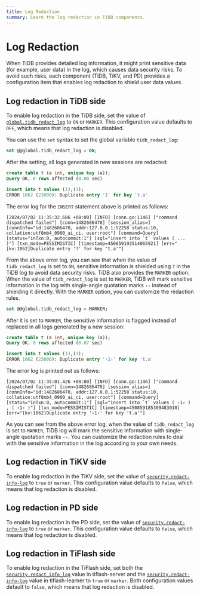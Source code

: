 ```yaml
---
title: Log Redaction
summary: Learn the log redaction in TiDB components.
---
```


# Log Redaction

When TiDB provides detailed log information, it might print sensitive data (for example, user data) in the log, which causes data security risks. To avoid such risks, each component (TiDB, TiKV, and PD) provides a configuration item that enables log redaction to shield user data values.

## Log redaction in TiDB side

To enable log redaction in the TiDB side, set the value of [`global.tidb_redact_log`](/system-variables.md#tidb_redact_log) to `ON` or `MARKER`. This configuration value defaults to `OFF`, which means that log redaction is disabled.

You can use the `set` syntax to set the global variable `tidb_redact_log`:

```sql
set @@global.tidb_redact_log = ON;
```

After the setting, all logs generated in new sessions are redacted:

```sql
create table t (a int, unique key (a));
Query OK, 0 rows affected (0.00 sec)

insert into t values (1),(1);
ERROR 1062 (23000): Duplicate entry '1' for key 't.a'
```

The error log for the `INSERT` statement above is printed as follows:

```
[2024/07/02 11:35:32.686 +08:00] [INFO] [conn.go:1146] ["command dispatched failed"] [conn=1482686470] [session_alias=] [connInfo="id:1482686470, addr:127.0.0.1:52258 status:10, collation:utf8mb4_0900_ai_ci, user:root"] [command=Query] [status="inTxn:0, autocommit:1"] [sql="insert into `t` values ( ... )"] [txn_mode=PESSIMISTIC] [timestamp=450859193514065921] [err="[kv:1062]Duplicate entry '?' for key 't.a'"]
```

From the above error log, you can see that when the value of `tidb_redact_log` is set to `ON`, sensitive information is shielded using `?` in the TiDB log to avoid data security risks. TiDB also provides the `MARKER` option. When the value of `tidb_redact_log` is set to `MARKER`, TiDB will mark sensitive information in the log with single-angle quotation marks `‹›` instead of shielding it directly. With the `MARKER` option, you can customize the redaction rules.

```sql
set @@global.tidb_redact_log = MARKER;
```

After it is set to `MARKER`, the sensitive information is flagged instead of replaced in all logs generated by a new session:

```sql
create table t (a int, unique key (a));
Query OK, 0 rows affected (0.07 sec)

insert into t values (1),(1);
ERROR 1062 (23000): Duplicate entry '‹1›' for key 't.a'
```

The error log is printed out as follows:

```
[2024/07/02 11:35:01.426 +08:00] [INFO] [conn.go:1146] ["command dispatched failed"] [conn=1482686470] [session_alias=] [connInfo="id:1482686470, addr:127.0.0.1:52258 status:10, collation:utf8mb4_0900_ai_ci, user:root"] [command=Query] [status="inTxn:0, autocommit:1"] [sql="insert into `t` values ( ‹1› ) , ( ‹1› )"] [txn_mode=PESSIMISTIC] [timestamp=450859185309483010] [err="[kv:1062]Duplicate entry '‹1›' for key 't.a'"]
```

As you can see from the above error log, when the value of `tidb_redact_log` is set to `MARKER`, TiDB log will mark the sensitive information with single-angle quotation marks `‹›`. You can customize the redaction rules to deal with the sensitive information in the log according to your own needs.

## Log redaction in TiKV side

To enable log redaction in the TiKV side, set the value of [`security.redact-info-log`](/tikv-configuration-file.md#redact-info-log-new-in-v408) to `true` or `marker`. This configuration value defaults to `false`, which means that log redaction is disabled.

## Log redaction in PD side

To enable log redaction in the PD side, set the value of [`security.redact-info-log`](/pd-configuration-file.md#redact-info-log-new-in-v50) to `true` or `marker`. This configuration value defaults to `false`, which means that log redaction is disabled.

## Log redaction in TiFlash side

To enable log redaction in the TiFlash side, set both the [`security.redact_info_log`](/tiflash/tiflash-configuration.md#configure-the-tiflashtoml-file) value in tiflash-server and the [`security.redact-info-log`](/tiflash/tiflash-configuration.md#configure-the-tiflash-learnertoml-file) value in tiflash-learner to `true` or `marker`. Both configuration values default to `false`, which means that log redaction is disabled.
